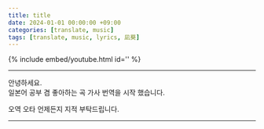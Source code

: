 ```yaml
---
title: title
date: 2024-01-01 00:00:00 +09:00
categories: [translate, music]
tags: [translate, music, lyrics, 凪葵]
---
```


{% include embed/youtube.html id='' %}

---

안녕하세요.  
일본어 공부 겸 좋아하는 곡 가사 번역을 시작 했습니다.

오역 오타 언제든지 지적 부탁드립니다.

---
